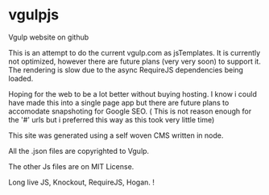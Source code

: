 vgulpjs
=======

Vgulp website on github

This is an attempt to do the current vgulp.com as jsTemplates.
It is currently not optimized, however there are future plans (very very soon) to support it. The rendering is slow due 
to the async RequireJS dependencies being loaded. 

Hoping for the web to be a lot better without buying hosting.
I know i could have made this into a single page app but there are future plans to accomodate snapshoting for Google SEO.
( This is not reason enough for the '#' urls but i preferred this way as this took very little time)

This site was generated using a self woven CMS written in node.


All the .json files are copyrighted to Vgulp.

The other Js files are on MIT License.

Long live JS, Knockout, RequireJS, Hogan. !
